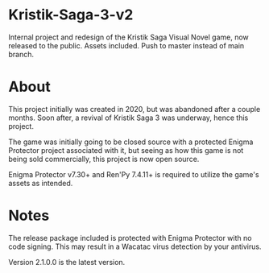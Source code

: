 # Kristik-Saga-3-v2

Internal project and redesign of the Kristik Saga Visual Novel game, now released to the public.
Assets included. Push to master instead of main branch. 

# About
This project initially was created in 2020, but was abandoned after a couple months. Soon after, a revival of Kristik Saga 3 was underway, hence this project.

The game was initially going to be closed source with a protected Enigma Protector project associated with it, but seeing as how this game is not being sold commercially, this project is now open source.

Enigma Protector v7.30+ and Ren'Py 7.4.11+ is required to utilize the game's assets as intended.

# Notes
The release package included is protected with Enigma Protector with no code signing. This may result in a Wacatac virus detection by your antivirus. 

Version 2.1.0.0 is the latest version.

